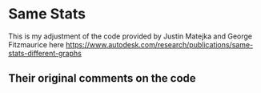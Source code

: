 # Same Stats
This is my adjustment of the code provided by Justin Matejka and George Fitzmaurice here https://www.autodesk.com/research/publications/same-stats-different-graphs

## Their original comments on the code 

